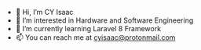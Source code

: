 - 👋 Hi, I’m CY Isaac
- 👀 I’m interested in Hardware and Software Engineering
- 🌱 I’m currently learning Laravel 8 Framework
- 📫 You can reach me at cyisaac@protonmail.com

<!---
engineercyisaac/engineercyisaac is a ✨ special ✨ repository because its `README.md` (this file) appears on your GitHub profile.
You can click the Preview link to take a look at your changes.
--->
